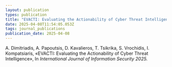 ```yaml
---
layout: publication
types: publication
title: "EVACTI: Evaluating the Actionability of Cyber Threat Intelligence"
date: 2025-04-08T11:54:05.053Z
tags: journal_publications
publication_date: 2025-04-08
---
```

<!--StartFragment-->

A. Dimitriadis, A. Papoutsis, D. Kavalieros, T. Tsikrika, S. Vrochidis, I. Kompatsiaris, «EVACTI: Evaluating the Actionability of Cyber Threat Intelligence», In *International Journal of Information Security 2025.*

<!--EndFragment-->